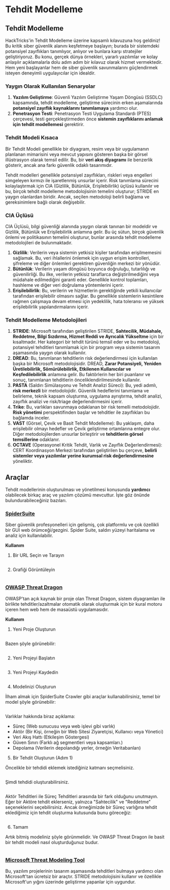 # Tehdit Modelleme

## Tehdit Modelleme

HackTricks'in Tehdit Modelleme üzerine kapsamlı kılavuzuna hoş geldiniz! Bu kritik siber güvenlik alanını keşfetmeye başlayın; burada bir sistemdeki potansiyel zayıflıkları tanımlıyor, anlıyor ve bunlara karşı stratejiler geliştiriyoruz. Bu konu, gerçek dünya örnekleri, yararlı yazılımlar ve kolay anlaşılır açıklamalarla dolu adım adım bir kılavuz olarak hizmet vermektedir. Hem yeni başlayanlar hem de siber güvenlik savunmalarını güçlendirmek isteyen deneyimli uygulayıcılar için idealdir.

### Yaygın Olarak Kullanılan Senaryolar

1. **Yazılım Geliştirme**: Güvenli Yazılım Geliştirme Yaşam Döngüsü (SSDLC) kapsamında, tehdit modelleme, geliştirme sürecinin erken aşamalarında **potansiyel zayıflık kaynaklarını tanımlamaya** yardımcı olur.
2. **Penetrasyon Testi**: Penetrasyon Testi Uygulama Standardı (PTES) çerçevesi, testi gerçekleştirmeden önce **sistemin zayıflıklarını anlamak için tehdit modellemesi** gerektirir.

### Tehdit Modeli Kısaca

Bir Tehdit Modeli genellikle bir diyagram, resim veya bir uygulamanın planlanan mimarisini veya mevcut yapısını gösteren başka bir görsel illüstrasyon olarak temsil edilir. Bu, bir **veri akış diyagramı** ile benzerlik gösterir, ancak ana farkı güvenlik odaklı tasarımıdır.

Tehdit modelleri genellikle potansiyel zayıflıkları, riskleri veya engelleri simgeleyen kırmızı ile işaretlenmiş unsurlar içerir. Risk tanımlama sürecini kolaylaştırmak için CIA (Gizlilik, Bütünlük, Erişilebilirlik) üçlüsü kullanılır ve bu, birçok tehdit modelleme metodolojisinin temelini oluşturur; STRIDE en yaygın olanlardan biridir. Ancak, seçilen metodoloji belirli bağlama ve gereksinimlere bağlı olarak değişebilir.

### CIA Üçlüsü

CIA Üçlüsü, bilgi güvenliği alanında yaygın olarak tanınan bir modeldir ve Gizlilik, Bütünlük ve Erişilebilirlik anlamına gelir. Bu üç sütun, birçok güvenlik önlemi ve politikasının temelini oluşturur, bunlar arasında tehdit modelleme metodolojileri de bulunmaktadır.

1. **Gizlilik**: Verilerin veya sistemin yetkisiz kişiler tarafından erişilmemesini sağlamak. Bu, veri ihlallerini önlemek için uygun erişim kontrolleri, şifreleme ve diğer önlemleri gerektiren güvenliğin merkezi bir yönüdür.
2. **Bütünlük**: Verilerin yaşam döngüsü boyunca doğruluğu, tutarlılığı ve güvenilirliği. Bu ilke, verilerin yetkisiz taraflarca değiştirilmediğini veya müdahale edilmediğini garanti eder. Genellikle kontrol toplamları, hashleme ve diğer veri doğrulama yöntemlerini içerir.
3. **Erişilebilirlik**: Bu, verilerin ve hizmetlerin gerektiğinde yetkili kullanıcılar tarafından erişilebilir olmasını sağlar. Bu genellikle sistemlerin kesintilere rağmen çalışmaya devam etmesi için yedeklilik, hata toleransı ve yüksek erişilebilirlik yapılandırmalarını içerir.

### Tehdit Modelleme Metodolojileri

1. **STRIDE**: Microsoft tarafından geliştirilen STRIDE, **Sahtecilik, Müdahale, Reddetme, Bilgi Sızdırma, Hizmet Reddi ve Ayrıcalık Yükseltme** için bir kısaltmadır. Her kategori bir tehdit türünü temsil eder ve bu metodoloji, potansiyel tehditleri tanımlamak için bir program veya sistemin tasarım aşamasında yaygın olarak kullanılır.
2. **DREAD**: Bu, tanımlanan tehditlerin risk değerlendirmesi için kullanılan başka bir Microsoft metodolojisidir. DREAD, **Zarar Potansiyeli, Yeniden Üretilebilirlik, Sömürülebilirlik, Etkilenen Kullanıcılar ve Keşfedilebilirlik** anlamına gelir. Bu faktörlerin her biri puanlanır ve sonuç, tanımlanan tehditlerin önceliklendirilmesinde kullanılır.
3. **PASTA** (Saldırı Simülasyonu ve Tehdit Analizi Süreci): Bu, yedi adımlı, **risk merkezli** bir metodolojidir. Güvenlik hedeflerini tanımlama ve belirleme, teknik kapsam oluşturma, uygulama ayrıştırma, tehdit analizi, zayıflık analizi ve risk/triage değerlendirmesini içerir.
4. **Trike**: Bu, varlıkları savunmaya odaklanan bir risk temelli metodolojidir. **Risk yönetimi** perspektifinden başlar ve tehditler ile zayıflıkları bu bağlamda inceler.
5. **VAST** (Görsel, Çevik ve Basit Tehdit Modelleme): Bu yaklaşım, daha erişilebilir olmayı hedefler ve Çevik geliştirme ortamlarına entegre olur. Diğer metodolojilerden unsurlar birleştirir ve **tehditlerin görsel temsillerine** odaklanır.
6. **OCTAVE** (Operasyonel Kritik Tehdit, Varlık ve Zayıflık Değerlendirmesi): CERT Koordinasyon Merkezi tarafından geliştirilen bu çerçeve, **belirli sistemler veya yazılımlar yerine kurumsal risk değerlendirmesine** yöneliktir.

## Araçlar

Tehdit modellerinin oluşturulması ve yönetilmesi konusunda **yardımcı** olabilecek birkaç araç ve yazılım çözümü mevcuttur. İşte göz önünde bulundurabileceğiniz bazıları.

### [SpiderSuite](https://github.com/3nock/SpiderSuite)

Siber güvenlik profesyonelleri için gelişmiş, çok platformlu ve çok özellikli bir GUI web örümceği/gezgini. Spider Suite, saldırı yüzeyi haritalama ve analiz için kullanılabilir.

**Kullanım**

1. Bir URL Seçin ve Tarayın

<figure><img src="../.gitbook/assets/threatmodel_spidersuite_1.png" alt=""><figcaption></figcaption></figure>

2. Grafiği Görüntüleyin

<figure><img src="../.gitbook/assets/threatmodel_spidersuite_2.png" alt=""><figcaption></figcaption></figure>

### [OWASP Threat Dragon](https://github.com/OWASP/threat-dragon/releases)

OWASP'tan açık kaynak bir proje olan Threat Dragon, sistem diyagramları ile birlikte tehditler/azaltmalar otomatik olarak oluşturmak için bir kural motoru içeren hem web hem de masaüstü uygulamasıdır.

**Kullanım**

1. Yeni Proje Oluşturun

<figure><img src="../.gitbook/assets/create_new_project_1.jpg" alt=""><figcaption></figcaption></figure>

Bazen şöyle görünebilir:

<figure><img src="../.gitbook/assets/1_threatmodel_create_project.jpg" alt=""><figcaption></figcaption></figure>

2. Yeni Projeyi Başlatın

<figure><img src="../.gitbook/assets/launch_new_project_2.jpg" alt=""><figcaption></figcaption></figure>

3. Yeni Projeyi Kaydedin

<figure><img src="../.gitbook/assets/save_new_project.jpg" alt=""><figcaption></figcaption></figure>

4. Modelinizi Oluşturun

İlham almak için SpiderSuite Crawler gibi araçlar kullanabilirsiniz, temel bir model şöyle görünebilir:

<figure><img src="../.gitbook/assets/0_basic_threat_model.jpg" alt=""><figcaption></figcaption></figure>

Varlıklar hakkında biraz açıklama:

* Süreç (Web sunucusu veya web işlevi gibi varlık)
* Aktör (Bir Kişi, örneğin bir Web Sitesi Ziyaretçisi, Kullanıcı veya Yönetici)
* Veri Akış Hattı (Etkileşim Göstergesi)
* Güven Sınırı (Farklı ağ segmentleri veya kapsamları.)
* Depolama (Verilerin depolandığı yerler, örneğin Veritabanları)

5. Bir Tehdit Oluşturun (Adım 1)

Öncelikle bir tehdidi eklemek istediğiniz katmanı seçmelisiniz.

<figure><img src="../.gitbook/assets/3_threatmodel_chose-threat-layer.jpg" alt=""><figcaption></figcaption></figure>

Şimdi tehdidi oluşturabilirsiniz.

<figure><img src="../.gitbook/assets/4_threatmodel_create-threat.jpg" alt=""><figcaption></figcaption></figure>

Aktör Tehditleri ile Süreç Tehditleri arasında bir fark olduğunu unutmayın. Eğer bir Aktöre tehdit eklerseniz, yalnızca "Sahtecilik" ve "Reddetme" seçeneklerini seçebilirsiniz. Ancak örneğimizde bir Süreç varlığına tehdit eklediğimiz için tehdit oluşturma kutusunda bunu göreceğiz:

<figure><img src="../.gitbook/assets/2_threatmodel_type-option.jpg" alt=""><figcaption></figcaption></figure>

6. Tamam

Artık bitmiş modeliniz şöyle görünmelidir. Ve OWASP Threat Dragon ile basit bir tehdit modeli nasıl oluşturduğunuz budur.

<figure><img src="../.gitbook/assets/threat_model_finished.jpg" alt=""><figcaption></figcaption></figure>

### [Microsoft Threat Modeling Tool](https://aka.ms/threatmodelingtool)

Bu, yazılım projelerinin tasarım aşamasında tehditleri bulmaya yardımcı olan Microsoft'tan ücretsiz bir araçtır. STRIDE metodolojisini kullanır ve özellikle Microsoft'un yığını üzerinde geliştirme yapanlar için uygundur.
